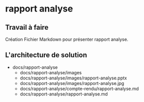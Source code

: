 # rapport analyse
## Travail à faire 
Création Fichier Markdown pour présenter rapport analyse.

## L'architecture de solution 
- docs/rapport-analyse
  - docs/rapport-analyse/images
  - docs/rapport-analyse/images/rapport-analyse.pptx
  - docs/rapport-analyse/images/rapport-analyse.jpg
  - docs/rapport-analyse/compte-rendu/rapport-analyse.md
  - docs/rapport-analyse/rapport-analyse.md